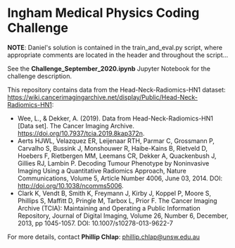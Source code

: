 # Ingham Medical Physics Coding Challenge

**NOTE**: Daniel's solution is contained in the train_and_eval.py script, where appropriate comments are located in the header and throughout the script...  

See the **Challenge_September_2020.ipynb** Jupyter Notebook for the challenge description.

This repository contains data from the Head-Neck-Radiomics-HN1 dataset: https://wiki.cancerimagingarchive.net/display/Public/Head-Neck-Radiomics-HN1:
- Wee, L., & Dekker, A. (2019). Data from Head-Neck-Radiomics-HN1 [Data set]. The Cancer Imaging Archive. https://doi.org/10.7937/tcia.2019.8kap372n.
- Aerts HJWL, Velazquez ER, Leijenaar RTH, Parmar C, Grossmann P, Carvalho S, Bussink J, Monshouwer R, Haibe-Kains B, Rietveld D, Hoebers F, Rietbergen MM, Leemans CR, Dekker A, Quackenbush J, Gillies RJ, Lambin P. Decoding Tumour Phenotype by Noninvasive Imaging Using a Quantitative Radiomics Approach, Nature Communications, Volume 5, Article Number 4006, June 03, 2014. DOI: http://doi.org/10.1038/ncomms5006. 
- Clark K, Vendt B, Smith K, Freymann J, Kirby J, Koppel P, Moore S, Phillips S, Maffitt D, Pringle M, Tarbox L, Prior F. The Cancer Imaging Archive (TCIA): Maintaining and Operating a Public Information Repository, Journal of Digital Imaging, Volume 26, Number 6, December, 2013, pp 1045-1057. DOI: 10.1007/s10278-013-9622-7


For more details, contact **Phillip Chlap**: [phillip.chlap@unsw.edu.au](phillip.chlap@unsw.edu.au)
